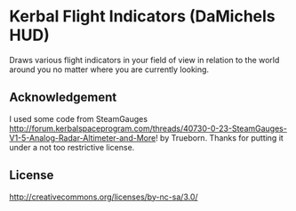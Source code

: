Kerbal Flight Indicators (DaMichels HUD)
========================================

Draws various flight indicators in your field of view in relation
to the world around you no matter where you are currently looking.


Acknowledgement
----------------------------------------
I used some code from SteamGauges http://forum.kerbalspaceprogram.com/threads/40730-0-23-SteamGauges-V1-5-Analog-Radar-Altimeter-and-More!
by Trueborn. Thanks for putting it under a not too restrictive
license.


License
----------------------------------------
http://creativecommons.org/licenses/by-nc-sa/3.0/